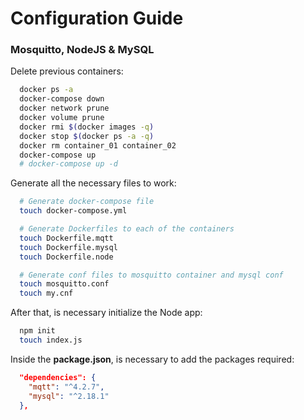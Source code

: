 # Configuration Guide

### Mosquitto, NodeJS & MySQL

Delete previous containers:

```bash
  docker ps -a
  docker-compose down
  docker network prune
  docker volume prune
  docker rmi $(docker images -q)
  docker stop $(docker ps -a -q)
  docker rm container_01 container_02
  docker-compose up
  # docker-compose up -d
```

Generate all the necessary files to work:

```bash
  # Generate docker-compose file
  touch docker-compose.yml

  # Generate Dockerfiles to each of the containers
  touch Dockerfile.mqtt
  touch Dockerfile.mysql
  touch Dockerfile.node

  # Generate conf files to mosquitto container and mysql conf
  touch mosquitto.conf
  touch my.cnf
```

After that, is necessary initialize the Node app:

```bash
  npm init
  touch index.js
```

Inside the **package.json**, is necessary to add the packages required:

```json
  "dependencies": {
    "mqtt": "^4.2.7",
    "mysql": "^2.18.1"
  },
````
